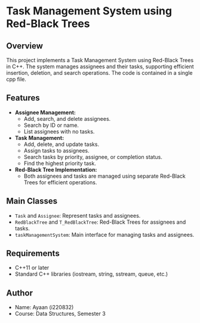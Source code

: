 # Task Management System using Red-Black Trees

## Overview
This project implements a Task Management System using Red-Black Trees in C++. The system manages assignees and their tasks, supporting efficient insertion, deletion, and search operations. The code is contained in a single cpp file.

## Features
- **Assignee Management:**
  - Add, search, and delete assignees.
  - Search by ID or name.
  - List assignees with no tasks.
- **Task Management:**
  - Add, delete, and update tasks.
  - Assign tasks to assignees.
  - Search tasks by priority, assignee, or completion status.
  - Find the highest priority task.
- **Red-Black Tree Implementation:**
  - Both assignees and tasks are managed using separate Red-Black Trees for efficient operations.

## Main Classes
- `Task` and `Assignee`: Represent tasks and assignees.
- `RedBlackTree` and `T_RedBlackTree`: Red-Black Trees for assignees and tasks.
- `taskManagementSystem`: Main interface for managing tasks and assignees.

## Requirements
- C++11 or later
- Standard C++ libraries (iostream, string, sstream, queue, etc.)

## Author
- Name: Ayaan (i220832)
- Course: Data Structures, Semester 3

